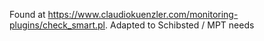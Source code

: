 Found at
https://www.claudiokuenzler.com/monitoring-plugins/check_smart.pl.
Adapted to Schibsted / MPT needs
